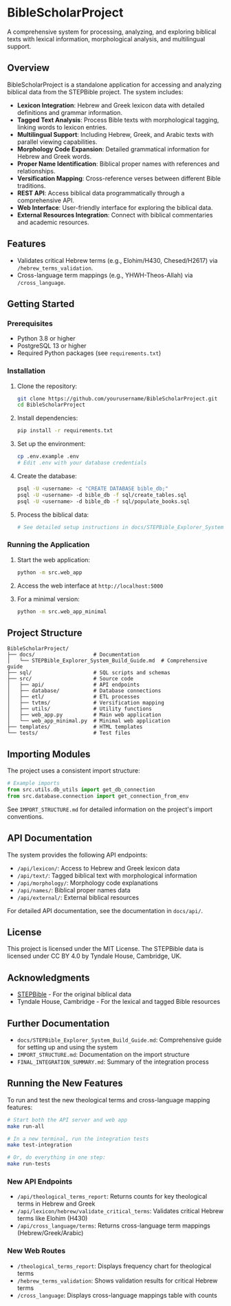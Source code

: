 # BibleScholarProject

A comprehensive system for processing, analyzing, and exploring biblical texts with lexical information, morphological analysis, and multilingual support.

## Overview

BibleScholarProject is a standalone application for accessing and analyzing biblical data from the STEPBible project. The system includes:

- **Lexicon Integration**: Hebrew and Greek lexicon data with detailed definitions and grammar information.
- **Tagged Text Analysis**: Process Bible texts with morphological tagging, linking words to lexicon entries.
- **Multilingual Support**: Including Hebrew, Greek, and Arabic texts with parallel viewing capabilities.
- **Morphology Code Expansion**: Detailed grammatical information for Hebrew and Greek words.
- **Proper Name Identification**: Biblical proper names with references and relationships.
- **Versification Mapping**: Cross-reference verses between different Bible traditions.
- **REST API**: Access biblical data programmatically through a comprehensive API.
- **Web Interface**: User-friendly interface for exploring the biblical data.
- **External Resources Integration**: Connect with biblical commentaries and academic resources.

## Features
- Validates critical Hebrew terms (e.g., Elohim/H430, Chesed/H2617) via `/hebrew_terms_validation`.
- Cross-language term mappings (e.g., YHWH-Theos-Allah) via `/cross_language`.

## Getting Started

### Prerequisites

- Python 3.8 or higher
- PostgreSQL 13 or higher
- Required Python packages (see `requirements.txt`)

### Installation

1. Clone the repository:
   ```bash
   git clone https://github.com/yourusername/BibleScholarProject.git
   cd BibleScholarProject
   ```

2. Install dependencies:
   ```bash
   pip install -r requirements.txt
   ```

3. Set up the environment:
   ```bash
   cp .env.example .env
   # Edit .env with your database credentials
   ```

4. Create the database:
   ```bash
   psql -U <username> -c "CREATE DATABASE bible_db;"
   psql -U <username> -d bible_db -f sql/create_tables.sql
   psql -U <username> -d bible_db -f sql/populate_books.sql
   ```

5. Process the biblical data:
   ```bash
   # See detailed setup instructions in docs/STEPBible_Explorer_System_Build_Guide.md
   ```

### Running the Application

1. Start the web application:
   ```bash
   python -m src.web_app
   ```

2. Access the web interface at `http://localhost:5000`

3. For a minimal version:
   ```bash
   python -m src.web_app_minimal
   ```

## Project Structure

```
BibleScholarProject/
├── docs/                   # Documentation
│   └── STEPBible_Explorer_System_Build_Guide.md  # Comprehensive guide
├── sql/                    # SQL scripts and schemas
├── src/                    # Source code
│   ├── api/                # API endpoints
│   ├── database/           # Database connections
│   ├── etl/                # ETL processes
│   ├── tvtms/              # Versification mapping
│   ├── utils/              # Utility functions
│   ├── web_app.py          # Main web application
│   └── web_app_minimal.py  # Minimal web application
├── templates/              # HTML templates
└── tests/                  # Test files
```

## Importing Modules

The project uses a consistent import structure:

```python
# Example imports
from src.utils.db_utils import get_db_connection
from src.database.connection import get_connection_from_env
```

See `IMPORT_STRUCTURE.md` for detailed information on the project's import conventions.

## API Documentation

The system provides the following API endpoints:

- `/api/lexicon/`: Access to Hebrew and Greek lexicon data
- `/api/text/`: Tagged biblical text with morphological information
- `/api/morphology/`: Morphology code explanations
- `/api/names/`: Biblical proper names data
- `/api/external/`: External biblical resources

For detailed API documentation, see the documentation in `docs/api/`.

## License

This project is licensed under the MIT License. The STEPBible data is licensed under CC BY 4.0 by Tyndale House, Cambridge, UK.

## Acknowledgments

- [STEPBible](https://stepbible.org/) - For the original biblical data
- Tyndale House, Cambridge - For the lexical and tagged Bible resources

## Further Documentation

- `docs/STEPBible_Explorer_System_Build_Guide.md`: Comprehensive guide for setting up and using the system
- `IMPORT_STRUCTURE.md`: Documentation on the import structure
- `FINAL_INTEGRATION_SUMMARY.md`: Summary of the integration process 

## Running the New Features

To run and test the new theological terms and cross-language mapping features:

```bash
# Start both the API server and web app
make run-all

# In a new terminal, run the integration tests
make test-integration

# Or, do everything in one step:
make run-tests
```

### New API Endpoints

- `/api/theological_terms_report`: Returns counts for key theological terms in Hebrew and Greek
- `/api/lexicon/hebrew/validate_critical_terms`: Validates critical Hebrew terms like Elohim (H430)
- `/api/cross_language/terms`: Returns cross-language term mappings (Hebrew/Greek/Arabic)

### New Web Routes

- `/theological_terms_report`: Displays frequency chart for theological terms
- `/hebrew_terms_validation`: Shows validation results for critical Hebrew terms
- `/cross_language`: Displays cross-language mappings table with counts 
